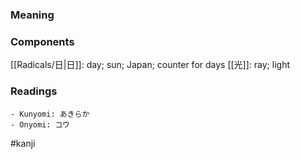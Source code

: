 ### Meaning



### Components

[[Radicals/日|日]]: day; sun; Japan; counter for days [[光]]: ray; light

### Readings

```
- Kunyomi: あきらか
- Onyomi: コウ
```

#kanji